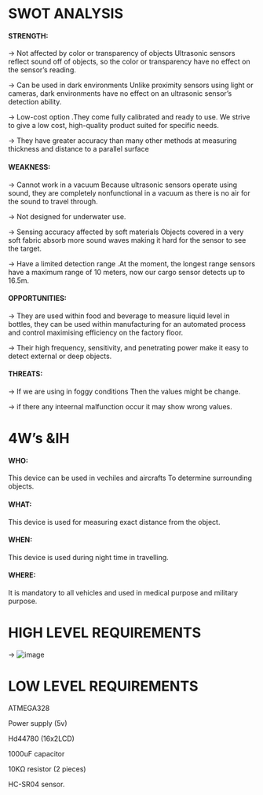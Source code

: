 # SWOT ANALYSIS

#### STRENGTH:

 -> Not affected by color or transparency of objects Ultrasonic sensors reflect sound off of objects, so the color or transparency have no effect on the sensor’s reading.
 
 -> Can be used in dark environments Unlike proximity sensors using light or cameras, dark environments have no effect on an ultrasonic sensor’s detection ability.

 -> Low-cost option .They come fully calibrated and ready to use. We strive to give a low cost, high-quality product suited for specific needs.

 -> They have greater accuracy than many other methods at measuring thickness and distance to a parallel surface
 
 #### WEAKNESS:
  -> Cannot work in a vacuum Because ultrasonic sensors operate using sound, they are completely nonfunctional in a vacuum as there is no air for the sound to travel through.
  
  -> Not designed for underwater use.
  
  -> Sensing accuracy affected by soft materials Objects covered in a very soft fabric absorb more sound waves making it hard for the sensor to see the target.
  
  -> Have a limited detection range .At the moment, the longest range sensors have a maximum range of 10 meters, now our cargo sensor detects up to 16.5m.

#### OPPORTUNITIES:

 -> They are used within food and beverage to measure liquid level in bottles, they can be used within manufacturing for an automated process and control maximising efficiency on the factory floor.
 
 -> Their high frequency, sensitivity, and penetrating power make it easy to detect external or deep objects.
 
 #### THREATS:
 -> If we are using in foggy conditions Then the values might be change.
 
 -> if there any inteernal malfunction occur it may show wrong values.
 
 
 # 4W’s &IH
 
 #### WHO:
 This device can be used in vechiles and aircrafts To determine surrounding objects.
 
 #### WHAT:
 This device is used for measuring exact distance from the object.
 
 #### WHEN:
 This device is used during night time in travelling.
 
 #### WHERE:
 It is mandatory to all vehicles and used in medical purpose and military purpose.

# HIGH LEVEL REQUIREMENTS
 -> ![image](https://user-images.githubusercontent.com/80596756/164877751-3c319402-519f-4633-9026-8aada8c72aaa.png)

 
# LOW LEVEL REQUIREMENTS
 ATMEGA328
 
Power supply (5v)

Hd44780 (16x2LCD) 

1000uF capacitor

10KΩ resistor (2 pieces) 

HC-SR04 sensor.
